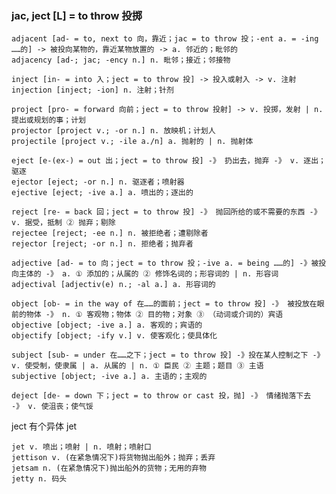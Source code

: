 ### jac, ject [L] = to throw 投掷

    adjacent [ad- = to, next to 向，靠近；jac = to throw 投；-ent a. = -ing ……的] -> 被投向某物的，靠近某物放置的 -> a. 邻近的；毗邻的
    adjacency [ad-; jac; -ency n.] n. 毗邻；接近；邻接物

    inject [in- = into 入；ject = to throw 投] -> 投入或射入 -> v. 注射
    injection [inject; -ion] n. 注射；针剂

    project [pro- = forward 向前；ject = to throw 投射] -> v. 投掷，发射 | n. 提出或规划的事；计划
    projector [project v.; -or n.] n. 放映机；计划人
    projectile [project v.; -ile a./n] a. 抛射的 | n. 抛射体

    eject [e-(ex-) = out 出；ject = to throw 投] -》 扔出去，抛弃 -》 v. 逐出；驱逐
    ejector [eject; -or n.] n. 驱逐者；喷射器
    ejective [eject; -ive a.] a. 喷出的；逐出的

    reject [re- = back 回；ject = to throw 投] -》 抛回所给的或不需要的东西 -》 v. 据受，抵制 ② 抛弃；剔除
    rejectee [reject; -ee n.] n. 被拒绝者；遭剔除者
    rejector [reject; -or n.] n. 拒绝者；抛弃者

    adjective [ad- = to 向；ject = to throw 投；-ive a. = being ……的] -》被投向主体的 -》 a. ① 添加的；从属的 ② 修饰名词的；形容词的 | n. 形容词
    adjectival [adjectiv(e) n.; -al a.] a. 形容词的

    object [ob- = in the way of 在……的面前；ject = to throw 投] -》 被投放在眼前的物体 -》 n. ① 客观物；物体 ② 目的物；对象 ③ （动词或介词的）宾语
    objective [object; -ive a.] a. 客观的；宾语的
    objectify [object; -ify v.] v. 使客观化；使具体化

    subject [sub- = under 在……之下；ject = to throw 投] -》投在某人控制之下 -》 v. 使受制，使隶属 | a. 从属的 | n. ① 臣民 ② 主题；题目 ③ 主语
    subjective [object; -ive a.] a. 主语的；主观的

    deject [de- = down 下；ject = to throw or cast 投，抛] -》 情绪抛落下去 -》 v. 使沮丧；使气馁

ject 有个异体 jet

    jet v. 喷出；喷射 | n. 喷射；喷射口
    jettison v. (在紧急情况下)将货物抛出船外；抛弃；丢弃
    jetsam n. (在紧急情况下)抛出船外的货物；无用的弃物
    jetty n. 码头
    